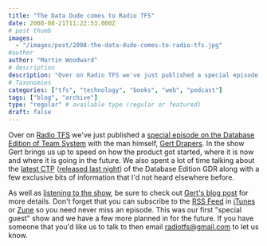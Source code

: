 ```yaml
---
title: "The Data Dude comes to Radio TFS"
date: 2008-08-21T11:22:53.000Z
# post thumb
images:
  - "/images/post/2008-the-data-dude-comes-to-radio-tfs.jpg"
#author
author: "Martin Woodward"
# description
description: "Over on Radio TFS we've just published a special episode on the Database Edition of Team System with the man himself, Gert Drapers."
# Taxonomies
categories: ["tfs", "technology", "books", "web", "podcast"]
tags: ["blog", "archive"]
type: "regular" # available type (regular or featured)
draft: false
---
```

[](http://blogs.msdn.com/gertd/) Over on [Radio TFS](http://www.radiotfs.com/) we've just published a [special episode on the Database Edition of Team System](http://www.radiotfs.com/2008/08/21/RadioTFS09VisualStudioTeamSystem2008DatabaseEdition.aspx) with the man himself, [Gert Drapers](http://blogs.msdn.com/gertd/).  In the show Gert brings us up to speed on how the product got started, where it is now and where it is going in the future.  We also spent a lot of time talking about the [latest CTP](http://blogs.msdn.com/gertd/archive/2008/08/20/vstsdb-2008-gdr-ctp16-is-here.aspx) ([released last night](http://blogs.msdn.com/gertd/archive/2008/08/20/vstsdb-2008-gdr-ctp16-is-here.aspx)) of the Database Edition GDR along with a few exclusive bits of information that I'd not heard elsewhere before.  

As well as [listening to the show](http://feeds.feedburner.com/~r/radiotfs/~5/370782376/radiotfs_009.mp3), be sure to check out [Gert's blog post](http://blogs.msdn.com/gertd/archive/2008/08/20/vstsdb-2008-gdr-ctp16-is-here.aspx) for more details.  Don't forget that you can subscribe to the [RSS Feed](http://feeds.feedburner.com/radiotfs) in [iTunes](http://phobos.apple.com/WebObjects/MZStore.woa/wa/viewPodcast?id=274094361) or [Zune](zune://subscribe/?Radio%20TFS=http://feeds.feedburner.com/radiotfs) so you need never miss an episode.  This was our first "special guest" show and we have a few more planned in for the future.  If you have someone that you'd like us to talk to then email [radiotfs@gmail.com](mailto:radiotfs@gmail.com) to let us know.